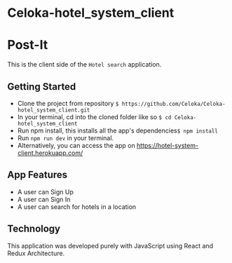 # Celoka-hotel_system_client

# Post-It

This is the client side of the `Hotel search` application. 

## Getting Started
* Clone the project from repository `$ https://github.com/Celoka/Celoka-hotel_system_client.git`
* In your terminal, cd into the cloned folder like so `$ cd Celoka-hotel_system_client`
* Run npm install, this installs all the app's dependencies`$ npm install`
* Run `npm run dev` in your terminal. 
* Alternatively, you can access the app on https://hotel-system-client.herokuapp.com/


## App Features

* A user can Sign Up
* A user can Sign In
* A user can search for hotels in a location


## Technology
This application was developed purely with JavaScript using React and Redux Architecture.
